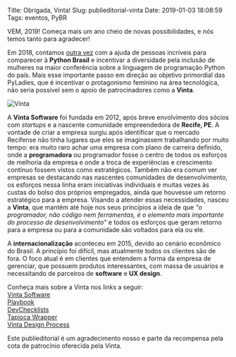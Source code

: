 Title: Obrigada, Vinta!
Slug: publieditorial-vinta
Date: 2019-01-03 18:08:59
Tags: eventos, PyBR

VEM, 2019! Começa mais um ano cheio de novas possibilidades, e nós temos tanto para agradecer!

Em 2018, contamos [outra vez](http://brasil.pyladies.com/2018/03/14/agradecimentos-campanha-pybr-13/) com a ajuda de pessoas incríveis para comparecer à <b>Python Brasil</b> e incentivar a diversidade pela inclusão de mulheres na maior conferência sobre a linguagem de programação Python do país. Mais esse importante passo em direção ao objetivo primordial das PyLadies, que é incentivar o protagonismo feminino na área tecnológica, não seria possível sem o apoio de patrocinadores como a <b>Vinta</b>.

![Vinta]({filename}/images/vinta.jpg)

A <b>Vinta Software</b> foi fundada em 2012, após breve envolvimento dos sócios com _startups_ e a nascente comunidade empreendedora de <b>Recife, PE</b>. A vontade de criar a empresa surgiu após identificar que o mercado Recifense não tinha lugares que eles se imaginassem trabalhando por muito tempo: era muito raro achar uma empresa com plano de carreira definido, onde a <b>programadora</b> ou programador fosse o centro de todos os esforços de melhoria da empresa e onde a troca de experiências e crescimento contínuo fossem vistos como estratégicos. Também não era comum ver empresas se destacando nas nascentes comunidades de desenvolvimento, os esforços nessa linha eram iniciativas individuais e muitas vezes às custas do bolso dos próprios empregados, ainda que houvesse um retorno estratégico para a empresa. Visando a atender essas necessidades, nasceu a <b>Vinta</b>, que mantém até hoje nos seus princípios a ideia de que _"o programador, não código nem ferramentas, é o elemento mais importante do processo de desenvolvimento"_ e todos os esforços que geram retorno para a empresa ou para a comunidade são voltados para ela ou ele.

A <b>internacionalização</b> aconteceu em 2015, devido ao cenário econômico do Brasil. A princípio foi difícil, mas atualmente todos os clientes são de fora. O foco atual é em clientes que entendem a forma da empresa de gerenciar, que possuem produtos interessantes, com massa de usuários e necessitando de parceiros de <b>software</b> e <b>UX design</b>.

Conheça mais sobre a Vinta nos links a seguir:<br>
[Vinta Software](https://www.vinta.com.br/)<br>
[Playbook](https://www.vinta.com.br/playbook/)<br>
[DevChecklists](https://devchecklists.com/)<br>
[Tapioca Wrapper](https://github.com/vintasoftware/tapioca-wrapper)<br>
[Vinta Design Process](https://www.vinta.com.br/blog/2018/vinta-design-process/)<br>

Este publieditorial é um agradecimento nosso e parte da recompensa pela cota de patrocínio oferecida pela Vinta.